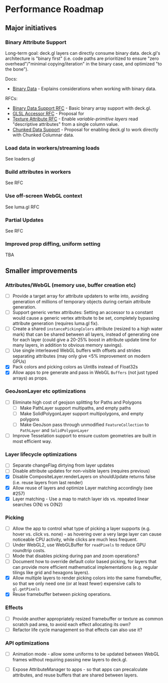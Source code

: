 # Performance Roadmap


## Major initiatives

### Binary Attribute Support

Long-term goal: deck.gl layers can directly consume binary data. deck.gl's architecture is "binary first" (i.e. code paths are prioritized to ensure "zero overhead"/"minimal copying/iteration" in the binary case, and optimized "to the bone").

Docs:
- [Binary Data](/docs/developer-guide/binary-data.md) - Explains considerations when working with binary data.

RFCs:
- [Binary Data Support RFC](/dev-docs/v7.x/binary-data-rfc.md) - Basic binary array support with deck.gl.
- [GLSL Accessor RFC](/dev-docs/v7.x/glsl-accessor-rfc.md) - Proposal for
- [Texture Attribute RFC](/dev-docs/v7.x/texture-attribute-rfc.md) - Enable _variable-primitive layers_ read "descriptive attributes" from a single column value.
- [Chunked Data Support](/dev-docs/v7.x/chunked-data-rfc.md) - Proposal for enabling deck.gl to work directly with Chunked Columnar data.

### Load data in workers/streaming loads

See loaders.gl


### Build attributes in workers

See RFC


### Use off-screen WebGL context

See luma.gl RFC


### Partial Updates

See RFC


### Improved prop diffing, uniform setting

TBA



## Smaller improvements


### Attributes/WebGL (memory use, buffer creation etc)
- [ ] Provide a target array for attribute updaters to write into, avoiding generation of millions of temporary objects during certain attribute generation.
- [ ] Support generic vertex attributes: Setting an accessor to a constant would cause a generic vertex attribute to be set, completely bypassing attribute generation (requires luma.gl fix).
- [ ] Create a shared `instancePickingColors` attribute (resized to a high water mark) that can be shared between all layers, instead of generating one for each layer (could give a 20-25% boost in attribute update time for many layers, in addition to obvious memory savings).
- [ ] Use single interleaved WebGL buffers with offsets and strides separating attributes (may only give <5% improvement on modern GPUs)
- [x] Pack colors and picking colors as Uint8s instead of Float32s
- [x] Allow apps to pre generate and pass in WebGL `Buffers` (not just typed arrays) as props.

### GeoJsonLayer etc optimizations
- [ ] Eliminate high cost of geojson splitting for Paths and Polygons
    - [ ] Make PathLayer support multipaths, and empty paths
    - [ ] Make SolidPolygonLayer support multipolygons, and empty polygons
    - [ ] Make GeoJson pass through unmodified `FeatureCollection` to `PathLayer` and `SolidPolygonLayer`
- [ ] Improve Tesselation support to ensure custom geometries are built in most efficient way.

### Layer lifecycle optimizations 
- [ ] Separate changeFlag dirtying from layer updates
- [ ] Disable attribute updates for non-visible layers (requires previous)
- [x] Disable CompositeLayer.renderLayers on shouldUpdate returns false (i.e. reuse layers from last render)
- [x] Allow reuse of layers and optimize Layer matching accordingly (see #257)
- [x] Layer matching - Use a map to match layer ids vs. repeated linear searches O(N) vs O(N2)

### Picking
- [ ] Allow the app to control what type of picking a layer supports (e.g. hover vs. click vs. none) - as hovering over a very large layer can cause noticeable CPU activity, while clicks are much less frequent.
- [ ] Under WebGL2, use WebGLBuffer for `readPixels` to reduce GPU roundtrip costs.
- [ ] Mode that disables picking during pan and zoom operations?
- [ ] Document how to override default color based picking, for layers that can provide more efficient mathematical implementations (e.g. regular tilings like grid and hexagons layers).
- [x] Allow multiple layers to render picking colors into the same framebuffer, so that we only need one (or at least fewer) expensive calls to `gl.getPixels`
- [x] Reuse framebuffer between picking operations.

### Effects
- [ ] Provide another appropriately resized framebuffer or texture as common scratch pad area, to avoid each effect allocating its own?
- [ ] Refactor life cycle management so that effects can also use it?

### API optimizations
- [ ] Animation mode - allow some uniforms to be updated between WebGL frames without requiring passing new layers to deck.gl.
- [ ] Expose AttributeManager to apps - so that apps can precalculate attributes, and reuse buffers that are shared between layers.

